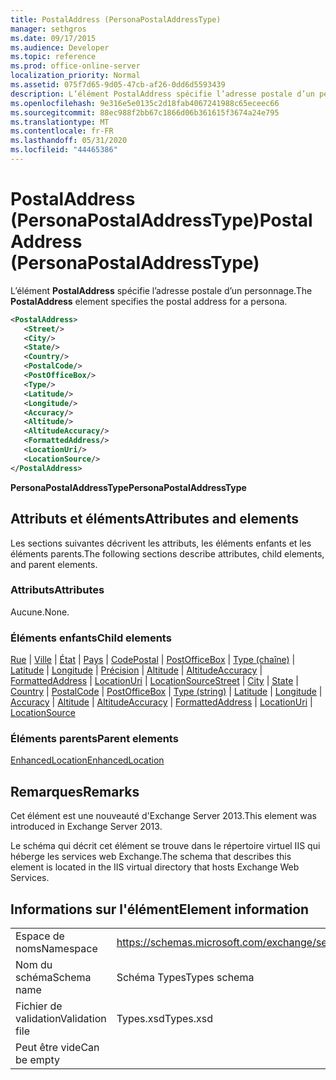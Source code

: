 ```yaml
---
title: PostalAddress (PersonaPostalAddressType)
manager: sethgros
ms.date: 09/17/2015
ms.audience: Developer
ms.topic: reference
ms.prod: office-online-server
localization_priority: Normal
ms.assetid: 075f7d65-9d05-47cb-af26-0dd6d5593439
description: L’élément PostalAddress spécifie l’adresse postale d’un personnage.
ms.openlocfilehash: 9e316e5e0135c2d18fab4067241988c65eceec66
ms.sourcegitcommit: 88ec988f2bb67c1866d06b361615f3674a24e795
ms.translationtype: MT
ms.contentlocale: fr-FR
ms.lasthandoff: 05/31/2020
ms.locfileid: "44465386"
---
```

# <a name="postaladdress-personapostaladdresstype"></a><span data-ttu-id="850d4-103">PostalAddress (PersonaPostalAddressType)</span><span class="sxs-lookup"><span data-stu-id="850d4-103">PostalAddress (PersonaPostalAddressType)</span></span>

<span data-ttu-id="850d4-104">L’élément **PostalAddress** spécifie l’adresse postale d’un personnage.</span><span class="sxs-lookup"><span data-stu-id="850d4-104">The **PostalAddress** element specifies the postal address for a persona.</span></span> 
  
```XML
<PostalAddress>
   <Street/>
   <City/>
   <State/>
   <Country/>
   <PostalCode/>
   <PostOfficeBox/>
   <Type/>
   <Latitude/>
   <Longitude/>
   <Accuracy/>
   <Altitude/>
   <AltitudeAccuracy/>
   <FormattedAddress/>
   <LocationUri/>
   <LocationSource/>
</PostalAddress>
```

 <span data-ttu-id="850d4-105">**PersonaPostalAddressType**</span><span class="sxs-lookup"><span data-stu-id="850d4-105">**PersonaPostalAddressType**</span></span>
## <a name="attributes-and-elements"></a><span data-ttu-id="850d4-106">Attributs et éléments</span><span class="sxs-lookup"><span data-stu-id="850d4-106">Attributes and elements</span></span>

<span data-ttu-id="850d4-107">Les sections suivantes décrivent les attributs, les éléments enfants et les éléments parents.</span><span class="sxs-lookup"><span data-stu-id="850d4-107">The following sections describe attributes, child elements, and parent elements.</span></span>
  
### <a name="attributes"></a><span data-ttu-id="850d4-108">Attributs</span><span class="sxs-lookup"><span data-stu-id="850d4-108">Attributes</span></span>

<span data-ttu-id="850d4-109">Aucune.</span><span class="sxs-lookup"><span data-stu-id="850d4-109">None.</span></span>
  
### <a name="child-elements"></a><span data-ttu-id="850d4-110">Éléments enfants</span><span class="sxs-lookup"><span data-stu-id="850d4-110">Child elements</span></span>

<span data-ttu-id="850d4-111">[Rue](street.md)  |  [Ville](city.md)  |  [État](state-ex15websvcsotherref.md)  |  [Pays](country.md)  |  [CodePostal](postalcode.md)  |  [PostOfficeBox](postofficebox.md)  |  [Type (chaîne)](type-string.md)  |  [Latitude](latitude.md)  |  [Longitude](longitude.md)  |  [Précision](accuracy.md)  |  [Altitude](altitude.md)  |  [AltitudeAccuracy](altitudeaccuracy.md)  |  [FormattedAddress](formattedaddress.md)  |  [LocationUri](locationuri.md)  |  [LocationSource](locationsource.md)</span><span class="sxs-lookup"><span data-stu-id="850d4-111">[Street](street.md) | [City](city.md) | [State](state-ex15websvcsotherref.md) | [Country](country.md) | [PostalCode](postalcode.md) | [PostOfficeBox](postofficebox.md) | [Type (string)](type-string.md) | [Latitude](latitude.md) | [Longitude](longitude.md) | [Accuracy](accuracy.md) | [Altitude](altitude.md) | [AltitudeAccuracy](altitudeaccuracy.md) | [FormattedAddress](formattedaddress.md) | [LocationUri](locationuri.md) | [LocationSource](locationsource.md)</span></span>
  
### <a name="parent-elements"></a><span data-ttu-id="850d4-112">Éléments parents</span><span class="sxs-lookup"><span data-stu-id="850d4-112">Parent elements</span></span>

[<span data-ttu-id="850d4-113">EnhancedLocation</span><span class="sxs-lookup"><span data-stu-id="850d4-113">EnhancedLocation</span></span>](enhancedlocation.md)
  
## <a name="remarks"></a><span data-ttu-id="850d4-114">Remarques</span><span class="sxs-lookup"><span data-stu-id="850d4-114">Remarks</span></span>

<span data-ttu-id="850d4-115">Cet élément est une nouveauté d'Exchange Server 2013.</span><span class="sxs-lookup"><span data-stu-id="850d4-115">This element was introduced in Exchange Server 2013.</span></span>
  
<span data-ttu-id="850d4-116">Le schéma qui décrit cet élément se trouve dans le répertoire virtuel IIS qui héberge les services web Exchange.</span><span class="sxs-lookup"><span data-stu-id="850d4-116">The schema that describes this element is located in the IIS virtual directory that hosts Exchange Web Services.</span></span>
  
## <a name="element-information"></a><span data-ttu-id="850d4-117">Informations sur l'élément</span><span class="sxs-lookup"><span data-stu-id="850d4-117">Element information</span></span>

|||
|:-----|:-----|
|<span data-ttu-id="850d4-118">Espace de noms</span><span class="sxs-lookup"><span data-stu-id="850d4-118">Namespace</span></span>  <br/> |https://schemas.microsoft.com/exchange/services/2006/types  <br/> |
|<span data-ttu-id="850d4-119">Nom du schéma</span><span class="sxs-lookup"><span data-stu-id="850d4-119">Schema name</span></span>  <br/> |<span data-ttu-id="850d4-120">Schéma Types</span><span class="sxs-lookup"><span data-stu-id="850d4-120">Types schema</span></span>  <br/> |
|<span data-ttu-id="850d4-121">Fichier de validation</span><span class="sxs-lookup"><span data-stu-id="850d4-121">Validation file</span></span>  <br/> |<span data-ttu-id="850d4-122">Types.xsd</span><span class="sxs-lookup"><span data-stu-id="850d4-122">Types.xsd</span></span>  <br/> |
|<span data-ttu-id="850d4-123">Peut être vide</span><span class="sxs-lookup"><span data-stu-id="850d4-123">Can be empty</span></span>  <br/> ||
   

